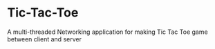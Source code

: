 # Tic-Tac-Toe
A multi-threaded Networking application for making Tic Tac Toe game between client and server 
